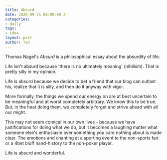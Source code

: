 ```yaml
---
title: Absurd
date: 2020-09-21 00:00:00 Z
categories:
- daily
tags:
- idea
layout: post
author: Ted
---
```


Thomas Nagel's _Absurd_ is a philosophical essay about the absurdity of life.

Life isn't absurd because 'there is no ultimately meaning' (nihilism). That is pretty silly in my opinion.

Life is absurd because we decide to bet a friend that our blog can outlast his, realize that it is silly, and then do it anyway with vigor.

More formally, the things we spend our energy on are at best uncertain to be meaningful and at worst completely arbitrary. We know this to be true. But, in the heat doing them, we completely forget and strive ahead with all our might.

This may not seem comical in our own lives - because we have justifications for doing what we do, but it becomes a laughing matter what someone else's enthusiasm over something you care nothing about is made clear. The emotions and chanting at a sporting event to the non-sports fan or a 4bet bluff hand-history to the non-poker player.

Life is absurd and wonderful.
